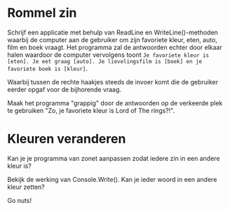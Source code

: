 # Rommel zin

Schrijf een applicatie met behulp van ReadLine en WriteLine()-methoden waarbij de computer aan de gebruiker om zijn favoriete kleur, eten, auto, film en boek vraagt. Het programma zal de antwoorden echter door elkaar halen waardoor de computer vervolgens toont ``Je favoriete kleur is [eten]. Je eet graag [auto]. Je lievelingsfilm is [boek] en je favoriete boek is [kleur]``.

Waarbij tussen de rechte haakjes steeds de invoer komt die de gebruiker eerder opgaf voor de bijhorende vraag.

Maak het programma "grappig" door de antwoorden op de verkeerde plek te gebruiken "Zo, je favoriete kleur is Lord of The rings?!".

# Kleuren veranderen

Kan je je programma van zonet aanpassen zodat iedere zin in een andere kleur is?

Bekijk de werking van Console.Write(). Kan je ieder woord in een andere kleur zetten?

Go nuts!

